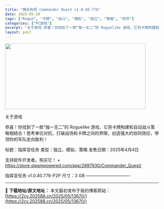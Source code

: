 ```yaml
---
title: "牌兵布阵 Commander Quest v1.0.40.776"
date: 2025-05-20
tags: ["Rogue", "卡牌", "战斗", "模拟", "独立", "策略", "软件"]
categories: ["PC游戏"]
excerpt: "关于游戏 恭喜！你找到了一款“独一无二”的 Roguelike 游戏，它将卡牌构建和自动战斗策略相结合！思考单位对抗，打破战场和卡牌之间的界限，创造强大的协同效应，带领你的军队走向胜利！ 标题：指挥官任务 类型：独立、模拟、策略 发售日期：2025年4月4日 支持软件开发者。购买它！ • https&hellip;"
layout: post
---
```


<img src="https://2cy.202588.cn/wp-content/uploads/2025/05/2025052003114689.webp" alt="" width="460" height="215" class="aligncenter size-full wp-image-13664" />

关于游戏

恭喜！你找到了一款“独一无二”的 Roguelike 游戏，它将卡牌构建和自动战斗策略相结合！思考单位对抗，打破战场和卡牌之间的界限，创造强大的协同效应，带领你的军队走向胜利！

标题：指挥官任务
类型：独立、模拟、策略
发售日期：2025年4月4日

支持软件开发者。购买它！
• https://store.steampowered.com/app/2697930/Commander_Quest/

指挥官任务 v1.0.40.776-P2P
尺寸：3 GB
——————————- 

---
📖 **下载地址/原文地址：** 本文最初发布于我的博客网站：[https://2cy.202588.cn/2025/05/13670/](https://2cy.202588.cn/2025/05/13670/)
